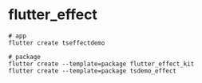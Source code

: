 # flutter_effect



```shell
# app
flutter create tseffectdemo

# package
flutter create --template=package flutter_effect_kit
flutter create --template=package tsdemo_effect
```


